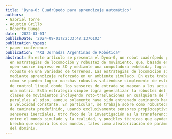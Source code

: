 ```yaml
---
title: 'Dyna-0: Cuadrúpedo para aprendizaje automático'
authors:
- Gabriel Torre
- Agustín Grillo
- Roberto Bunge
date: '2022-03-01'
publishDate: '2024-09-01T22:33:48.137610Z'
publication_types:
- paper-conference
publication: '*XI Jornadas Argentinas de Robótica*'
abstract: En este artículo se presenta el Dyna-0, un robot cuadrúpedo para investigación
  en estrategias de locomoción y robustez de movimiento, que, basado en un diseño
  open-source impreso en 3D y mediante una computadora embebida, logra un movimiento
  robusto en una variedad de terrenos. Las estrategias de locomoción son generadas
  mediante aprendizaje reforzado en un ambiente simulado. En este trabajo se muestra
  cómo se pueden lograr marchas robustas valiéndose simplemente de estrategias simples
  de control lineal donde los sensores de entrada se mapean a los actuadores usando
  una matriz. Esta estrategia simple logra generalizar la robustez del andar a muchas
  clases de movimientos incluyendo roto-traslaciones en cualquiera de las direcciones
  paralelas al piso, aunque solamente haya sido entrenado caminando hacia adelante
  a velocidad constante. En particular, se trabaja sobre como robustecer un estilo
  de caminata predefinido, usando exclusivamente sensores propioceptivos, especialmente
  sensores inerciales. Otro foco de la investigación es la transferencia de lo aprendido
  entre el mundo simulado y la realidad, y posibles técnicas que ayuden a cerrar la
  brecha que separa los dos mundos, tales como aleatorización de parámetros o adaptación
  del dominio.
---
```

